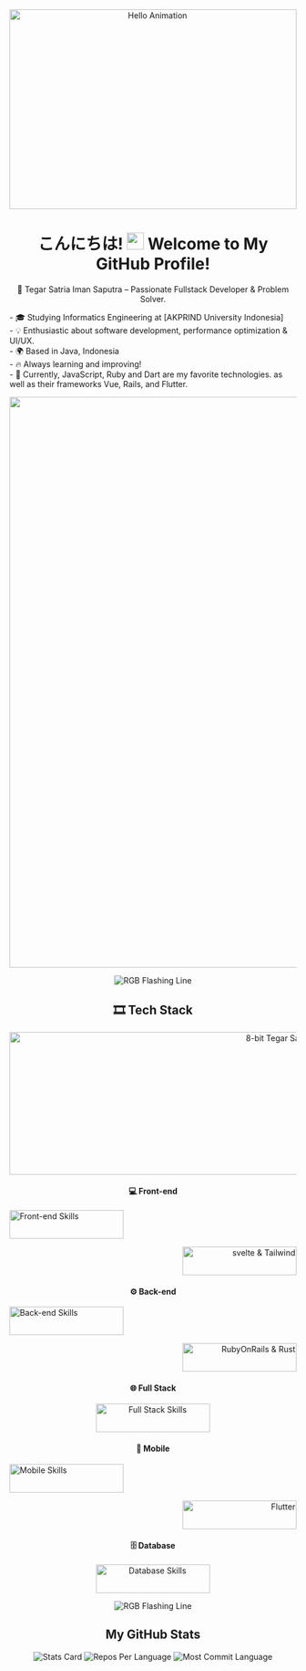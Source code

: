 <div align="center">
  <img src="https://img.itch.zone/aW1nLzExNDY2MjYxLmdpZg==/original/zcTbxy.gif" alt="Hello Animation" width="100%" height="350"/>

<h1 align="center">
  こんにちは! <img src="https://media.giphy.com/media/hvRJCLFzcasrR4ia7z/giphy.gif" width="30px"> Welcome to My GitHub Profile!
</h1>

<p align="center">
🚀  Tegar Satria Iman Saputra – Passionate Fullstack Developer & Problem Solver.<br>
</p>

<p align="left">
  - 🎓 Studying Informatics Engineering at [AKPRIND University Indonesia]<br>
  - 💡 Enthusiastic about software development, performance optimization & UI/UX.<br>
  - 🌍 Based in Java, Indonesia<br>
  - 🔥 Always learning and improving!<br>
  - 🌟 Currently, JavaScript, Ruby and Dart are my favorite technologies. as well as their frameworks Vue, Rails, and Flutter.<br>
</p>

<img src="https://capsule-render.vercel.app/api?type=waving&color=gradient&height=100&section=footer" width="1000">

![RGB Flashing Line](https://user-images.githubusercontent.com/73097560/115834477-dbab4500-a447-11eb-908a-139a6edaec5c.gif)

 <h2>🎞️ Tech Stack</h2>
  <img src="https://soranews24.com/wp-content/uploads/sites/3/2015/07/ezgif-1833955273.gif" alt="8-bit Tegar Satria Animation" width="1000" height="250"/>

  <h4>💻 Front-end</h4>
  <p align="left">
    <a href="https://skillicons.dev">
      <img src="https://skillicons.dev/icons?i=html,css,vue,tailwind" alt="Front-end Skills" width="200" height="50"/>
    </a>
  </p>
  <p align="right">
    <a href="https://skillicons.dev">
      <img src="https://skillicons.dev/icons?i=svelte,tailwind" alt="svelte & Tailwind" width="200" height="50"/>
    </a>
  </p>

  <h4>⚙️ Back-end</h4>
  <p align="left">
    <a href="https://skillicons.dev">
      <img src="https://skillicons.dev/icons?i=nodejs,express,laravel" alt="Back-end Skills" width="200" height="50"/>
    </a>
  </p>
  <p align="right">
    <a href="https://skillicons.dev">
      <img src="https://skillicons.dev/icons?i=rails,rust" alt="RubyOnRails & Rust" width="200" height="50"/>
    </a>
  </p>

  <h4>🌐 Full Stack</h4>
  <p align="center">
    <a href="https://skillicons.dev">
      <img src="https://skillicons.dev/icons?i=js,go,angular" alt="Full Stack Skills" width="200" height="50"/>
    </a>
  </p>

  <h4>📱 Mobile</h4>
  <p align="left">
    <a href="https://skillicons.dev">
      <img src="https://skillicons.dev/icons?i=kotlin,java,dart" alt="Mobile Skills" width="200" height="50"/>
    </a>
  </p>
  <p align="right">
    <a href="https://skillicons.dev">
      <img src="https://skillicons.dev/icons?i=flutter,react" alt="Flutter" width="200" height="50"/>
    </a>
  </p>

  <h4>🗄️ Database</h4>
  <p align="center">
    <a href="https://skillicons.dev">
      <img src="https://skillicons.dev/icons?i=postgres,mysql,redis,kafka,firebase,mongo" alt="Database Skills" width="200" height="50"/>
    </a>
  </p>

![RGB Flashing Line](https://user-images.githubusercontent.com/73097560/115834477-dbab4500-a447-11eb-908a-139a6edaec5c.gif)

  ## My GitHub Stats
  <p align="center">
    <img src="https://github-profile-summary-cards.vercel.app/api/cards/stats?username=TegarSa&theme=radical" alt="Stats Card" />
    <img src="https://github-profile-summary-cards.vercel.app/api/cards/repos-per-language?username=TegarSa&theme=radical" alt="Repos Per Language" />
    <img src="https://github-profile-summary-cards.vercel.app/api/cards/most-commit-language?username=TegarSa&theme=radical" alt="Most Commit Language" />
  </p>
  
</div>
